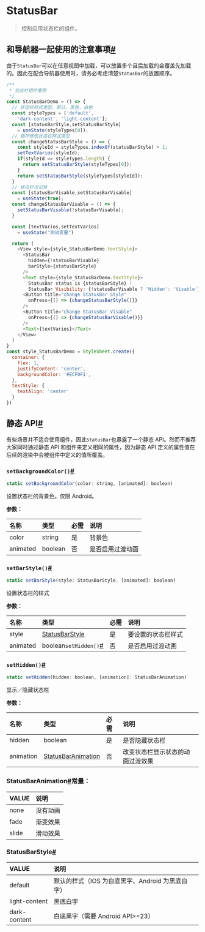 # StatusBar

>控制应用状态栏的组件。

## 和导航器一起使用的注意事项[#](https://reactnative.cn/docs/statusbar#和导航器一起使用的注意事项)

由于`StatusBar`可以在任意视图中加载，可以放置多个且后加载的会覆盖先加载的。因此在配合导航器使用时，请务必考虑清楚`StatusBar`的放置顺序。

````javascript
/**
 * 状态栏组件案例
 */
const StatusBarDemo = () => {
  // 状态栏样式类型，默认，黑色，白色
  const styleTypes = ['default',
    'dark-content', 'light-content'];
  const [statusBarStyle,setStatusBarStyle] 
    = useState(styleTypes[0]);
  // 循环修改状态栏样式类型
  const changeStatusBarStyle = () => {
    const styleId = styleTypes.indexOf(statusBarStyle) + 1;
    setTextVarios(styleId);
    if(styleId == styleTypes.length) {
      return setStatusBarStyle(styleTypes[0]);
    }
    return setStatusBarStyle(styleTypes[styleId]);
  }
  // 状态栏可见性 
  const [statusBarVisable,setStatusBarVisable] 
    = useState(true);
  const changeStatusBarVisable = () => {
    setStatusBarVisable(!statusBarVisable);
  }

  const [textVarios,setTextVarios] 
    = useState("测试变量")

  return (
    <View style={style_StatusBarDemo.textStyle}>
      <StatusBar 
        hidden={!statusBarVisable}
        barStyle={statusBarStyle}
      />
      <Text style={style_StatusBarDemo.textStyle}>
        StatusBar status is {statusBarStyle} !
        StatusBar Visibility: {!statusBarVisable ? 'Hidden': 'Visable'}      </Text>
      <Button title="change StatusBar Style"
        onPress={() => {changeStatusBarStyle()}}
      />
      <Button title="change StatusBar Visable"
        onPress={() => {changeStatusBarVisable()}}
      />
      <Text>{textVarios}</Text>
    </View>
  )
}
const style_StatusBarDemo = StyleSheet.create({
  container: {
    flex: 1,
    justifyContent: 'center',
    backgroundColor: '#ECF0F1',
  },
  textStyle: {
    textAlign: 'center'
  }
})
````

## 静态 API[#](https://reactnative.cn/docs/statusbar#静态-api)

有些场景并不适合使用组件，因此`StatusBar`也暴露了一个静态 API。然而不推荐大家同时通过静态 API 和组件来定义相同的属性，因为静态 API 定义的属性值在后续的渲染中会被组件中定义的值所覆盖。

### `setBackgroundColor()`[#](https://reactnative.cn/docs/statusbar#setbackgroundcolor)

```jsx
static setBackgroundColor(color: string, [animated]: boolean)
```

设置状态栏的背景色。仅限 Android。

**参数：**

| 名称     | 类型    | 必需 | 说明             |
| :------- | :------ | :--- | :--------------- |
| color    | string  | 是   | 背景色           |
| animated | boolean | 否   | 是否启用过渡动画 |

### `setBarStyle()`[#](https://reactnative.cn/docs/statusbar#setbarstyle)

```jsx
static setBarStyle(style: StatusBarStyle, [animated]: boolean)
```

设置状态栏的样式

**参数：**

| 名称     | 类型                                                         | 必需 | 说明               |
| :------- | :----------------------------------------------------------- | :--- | :----------------- |
| style    | [StatusBarStyle](https://reactnative.cn/docs/statusbar#statusbarstyle) | 是   | 要设置的状态栏样式 |
| animated | boolean`setHidden()`[#](https://reactnative.cn/docs/statusbar#sethidden) | 否   | 是否启用过渡动画   |

### `setHidden()`[#](https://reactnative.cn/docs/statusbar#sethidden)

```jsx
static setHidden(hidden: boolean, [animation]: StatusBarAnimation)
```

显示／隐藏状态栏

**参数：**

| 名称      | 类型                                                         | 必需 | 说明                             |
| :-------- | :----------------------------------------------------------- | :--- | :------------------------------- |
| hidden    | boolean                                                      | 是   | 是否隐藏状态栏                   |
| animation | [StatusBarAnimation](https://reactnative.cn/docs/statusbar#statusbaranimation) | 否   | 改变状态栏显示状态的动画过渡效果 |

### **StatusBarAnimation[#](https://reactnative.cn/docs/statusbar#statusbaranimation)常量：**

| VALUE | 说明     |
| :---- | :------- |
| none  | 没有动画 |
| fade  | 渐变效果 |
| slide | 滑动效果 |

### StatusBarStyle[#](https://reactnative.cn/docs/statusbar#statusbarstyle)

| VALUE         | 说明                                             |
| :------------ | :----------------------------------------------- |
| default       | 默认的样式（IOS 为白底黑字、Android 为黑底白字） |
| light-content | 黑底白字                                         |
| dark-content  | 白底黑字（需要 Android API>=23）                 |

